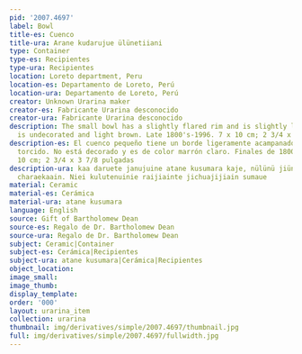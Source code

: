 ```yaml
---
pid: '2007.4697'
label: Bowl
title-es: Cuenco
title-ura: Arane kudarujue ülünetiiani
type: Container
type-es: Recipientes
type-ura: Recipientes
location: Loreto department, Peru
location-es: Departamento de Loreto, Perú
location-ura: Departamento de Loreto, Perú
creator: Unknown Urarina maker
creator-es: Fabricante Urarina desconocido
creator-ura: Fabricante Urarina desconocido
description: The small bowl has a slightly flared rim and is slightly lopsided. It
  is undecorated and light brown. Late 1800's-1996. 7 x 10 cm; 2 3/4 x 3 7/8 in
description-es: El cuenco pequeño tiene un borde ligeramente acampanado y está ligeramente
  torcido. No está decorado y es de color marrón claro. Finales de 1800-1996. 7 x
  10 cm; 2 3/4 x 3 7/8 pulgadas
description-ura: kaa daruete janujuine atane kusumara kaje, nülünü jiünuekaa, nüjüae
  charaekaain. Niei kulutenuinie raijiainte jichuajijiain sumaue
material: Ceramic
material-es: Cerámica
material-ura: atane kusumara
language: English
source: Gift of Bartholomew Dean
source-es: Regalo de Dr. Bartholomew Dean
source-ura: Regalo de Dr. Bartholomew Dean
subject: Ceramic|Container
subject-es: Cerámica|Recipientes
subject-ura: atane kusumara|Cerámica|Recipientes
object_location:
image_small:
image_thumb:
display_template:
order: '000'
layout: urarina_item
collection: urarina
thumbnail: img/derivatives/simple/2007.4697/thumbnail.jpg
full: img/derivatives/simple/2007.4697/fullwidth.jpg
---
```

